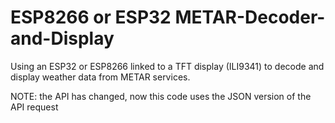 # ESP8266 or ESP32 METAR-Decoder-and-Display

Using an ESP32 or ESP8266 linked to a TFT display (ILI9341) to decode and display weather data from METAR services.

NOTE: the API has changed, now this code uses the JSON version of the API request









